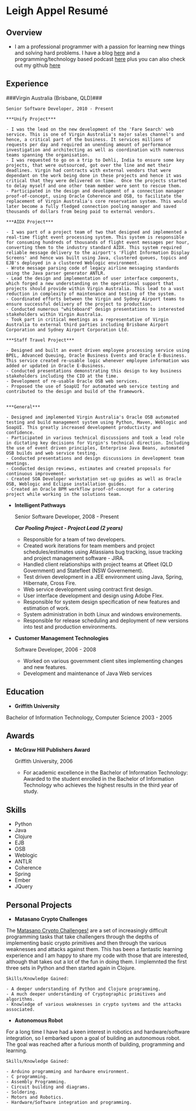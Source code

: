 Leigh Appel Resumé
===============


Overview
---------

*	I am a professional programmer with a passion for learning new things and solving hard problems. I have a blog [here](www.leighappel.com) and a programming/technology based podcast [here](www.hackandheckle.com) plus you can also check out my github [here](https://github.com/abarax)


Experience
---------------

###Virgin Australia (Brisbane, QLD)###

    Senior Software Developer, 2010 - Present

    ***Unify Project***

	- I was the lead on the new development of the 'Fare Search' web service. This is one of Virgin Australia's major sales channel's and hence, a critical part of the business. It services millions of requests per day and required an unending amount of performance investigation and architecting as well as coordination with numerous teams spanning the organisation.
	- I was requested to go on a trip to Dehli, India to ensure some key projects, that were outsourced, got over the line and met their deadlines. Virgin had contracts with external vendors that were dependant on the work being done in these projects and hence it was critical that they were delivered on time.  Once the projects started to delay myself and one other team member were sent to rescue them.
	- Participated in the design and development of a connection manager proof-of-concept, using Oracle Coherence and OSB, to facilitate the replacement of Virgin Australia's core reservation system. This would later become a fully fledged connection pooling manager and saved thousands of dollars from being paid to external vendors.
    
	***AIDX Project***

	- I was part of a project team of two that designed and implemented a real-time flight event processing system. This system is responsible for consuming hundreds of thousands of flight event messages per hour, converting them to the industry standard AIDX. This system required reliable message delivery to the airport's 'Flight Information Display Screens' and hence was built using Java, clustered queues, topics and EJB's deployed in a clustered Weblogic environment. 
	- Wrote message parsing code of legacy airline messaging standards using the Java parser generator ANTLR.
	- Lead the design and implementation of user interface components, which forged a new understanding on the operational support that projects should provide within Virgin Australia. This lead to a vast reduction in complexity of maintenance and testing of the system.
	- Coordinated efforts between the Virgin and Sydney Airport teams to ensure successful delivery of the project to production.
	- Conducted numerous "whiteboard" design presentations to interested stakeholders within Virgin Australia.
	- Took part in critical meetings as a representative of Virgin Australia to external third parties including Brisbane Airport Corporation and Sydney Airport Corporation Ltd.
    
    ***Staff Travel Project***

	- Designed and built an event driven employee processing service using BPEL, Advanced Queuing, Oracle Business Events and Oracle E-Business. This service created re-usable logic whenever employee information was added or updated in Oracle E-Business.
	- Conducted presentations demonstrating this design to key business stakeholders including the CIO at the time.
	- Development of re-usable Oracle OSB web services.
	- Proposed the use of SoapUI for automated web service testing and contributed to the design and build of the framework.


	***General***

	- Designed and implemented Virgin Australia's Oracle OSB automated testing and build management system using Python, Maven, Weblogic and SoapUI. This greatly increased development productivity and confidence.
	- Participated in various technical discussions and took a lead role in dictating key decisions for Virgin's technical direction. Including the use of event driven principles, Enterprise Java Beans, automated OSB builds and web service testing.
	- Conducted presentations and design discussions in development team meetings.
	- Conducted design reviews, estimates and created proposals for continuous improvement.
	- Created SOA Developer workstation set-up guides as well as Oracle OSB, Weblogic and Eclipse installation guides.
	- Created an Oracle BPM workflow proof-of-concept for a catering project while working in the solutions team.


*   **Intelligent Pathways**

    Senior Software Developer, 2008 - Present

	***Car Pooling Project - Project Lead (2 years)***
	
	- Responsible for a team of two developers.
	- Created work iterations for team members and project schedules/estimates using Atlassians bug tracking, issue tracking and project management software - JIRA.
	- Handled client relationships with project teams at Qfleet (QLD Government) and Statefleet (NSW Governement).
	- Test driven development in a JEE environment using Java, Spring, Hibernate, Cross Fire.
	- Web service development using contract first design.
	- User interface development and design using Adobe Flex.
	- Responsible for system design specification of new features and estimation of work.
	- System administration in both Linux and windows environements.
	- Responsible for release scheduling and deployment of new versions into test and production environments.


*   **Customer Management Technologies**

    Software Developer, 2006 - 2008

    - Worked on various government client sites implementing changes and new features.
    - Development and maintenance of Java Web services 


Education
---------

*   **Griffith University**

   Bachelor of Information Technology, Computer Science 2003 - 2005


Awards
---------

*   **McGraw Hill Publishers Award**

	Griffith University, 2006

    -	For academic excellence in the Bachelor of Information Technology: Awarded to the student enrolled in the Bachelor of Information Technology who achieves the highest results in the third year of study.


Skills
------

*   Python
*	Java
* 	Clojure
* 	EJB
*	OSB 
*   Weblogic
*   ANTLR
*   Coherence
*   Spring
*	Ember
* 	JQuery

Personal Projects
------------------

*	**Matasano Crypto Challenges**

The [Matasano Crypto Challenges!](http://www.matasano.com/articles/crypto-challenges/) are a set of increasingly difficult programming tasks that take challengers through the depths of implementing basic crypto primitives and then through the various weaknesses and attacks against them.  This has been a fantastic learning experience and I am happy to share my code with those that are interested, although that takes out a lot of the fun in doing them. I implemnted the first three sets in Python and then started again in Clojure.

	Skills/Knowledge Gained:

	- A deeper understanding of Python and Clojure programming.
	- A much deeper understanding of Cryptographic primitives and algorithms.
	- Knowledge of various weaknesses in crypto systems and the attacks associated.


*	**Autonomous Robot**
 
For a long time I have had a keen interest in robotics and hardware/software integration, so I embarked upon a goal of building an autonomous robot.
The goal was reached after a furious month of building, programming and learning.
 
	Skills/Knowledge Gained:

	- Arduino programming and hardware environment.
	- C programming.
	- Assembly Programming.
	- Circuit building and diagrams.
	- Soldering.
	- Motors and Robotics.
	- Hardware/Software integration and programming.
